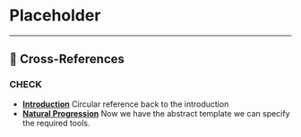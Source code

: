 # Placeholder

---

##  🔗 Cross-References

### CHECK

- [**Introduction**](./introduction.md) Circular reference back to the introduction
- [**Natural Progression**](./hardware.md) Now we have the abstract template we can specify the required tools.

